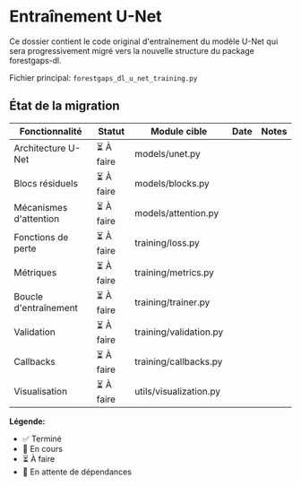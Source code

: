 # Entraînement U-Net

Ce dossier contient le code original d'entraînement du modèle U-Net qui sera progressivement migré vers la nouvelle structure du package forestgaps-dl.

Fichier principal: `forestgaps_dl_u_net_training.py`

## État de la migration

| Fonctionnalité | Statut | Module cible | Date | Notes |
|----------------|--------|--------------|------|-------|
| Architecture U-Net | ⏳ À faire | models/unet.py | | |
| Blocs résiduels | ⏳ À faire | models/blocks.py | | |
| Mécanismes d'attention | ⏳ À faire | models/attention.py | | |
| Fonctions de perte | ⏳ À faire | training/loss.py | | |
| Métriques | ⏳ À faire | training/metrics.py | | |
| Boucle d'entraînement | ⏳ À faire | training/trainer.py | | |
| Validation | ⏳ À faire | training/validation.py | | |
| Callbacks | ⏳ À faire | training/callbacks.py | | |
| Visualisation | ⏳ À faire | utils/visualization.py | | |

**Légende:**
- ✅ Terminé
- 🔄 En cours
- ⏳ À faire
- 🔶 En attente de dépendances
